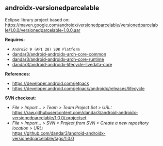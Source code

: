 ## androidx-versionedparcelable

Eclipse library project based on:<br/>
https://maven.google.com/androidx/versionedparcelable/versionedparcelable/1.0.0/versionedparcelable-1.0.0.aar

**Requires:**
- `Android 9 (API 28) SDK Platform`
- [dandar3/android-androidx-arch-core-common](https://github.com/dandar3/android-androidx-arch-core-common/tree/2.0.0)
- [dandar3/android-androidx-arch-core-runtime](https://github.com/dandar3/android-androidx-arch-core-runtime/tree/2.0.0)
- [dandar3/android-androidx-lifecycle-livedata-core](https://github.com/dandar3/android-androidx-lifecycle-livedata-core/tree/2.0.0)

**References:**
- https://developer.android.com/jetpack
- https://developer.android.com/jetpack/androidx/releases/lifecycle

**SVN checkout:**
- _File > Import... > Team > Team Project Set > URL:_<br/>
  https://raw.githubusercontent.com/dandar3/android-androidx-versionedparcelable/1.0.0/.projectset
- _File > Import... > SVN > Project from SVN > Create a new repository location > URL:_<br/>
  https://github.com/dandar3/android-androidx-versionedparcelable/tags/1.0.0
